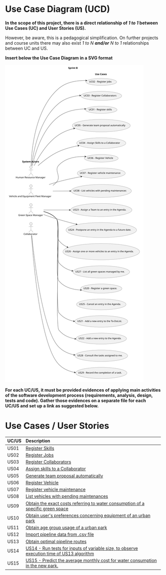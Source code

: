# Use Case Diagram (UCD)

**In the scope of this project, there is a direct relationship of _1 to 1_ between Use Cases (UC) and User Stories (US).**

However, be aware, this is a pedagogical simplification. On further projects and course units there may also exist _1 to N **and/or** N to 1_ relationships between UC and US.

**Insert below the Use Case Diagram in a SVG format**

![Use Case Diagram](svg/use-case-diagram.svg)

**For each UC/US, it must be provided evidences of applying main activities of the software development process (requirements, analysis, design, tests and code). Gather those evidences on a separate file for each UC/US and set up a link as suggested below.**

# Use Cases / User Stories

| UC/US | Description                                                                                   |                   
|:------|:----------------------------------------------------------------------------------------------|
| US01  | [Register Skills](../../us01/Readme.md)                                                       |
| US02  | [Register Jobs](../../us02/Readme.md)                                                         |
| US03  | [Register Collaborators](../../us03/Readme.md)                                                |
| US04  | [Assign skills to a Collaborator](../../us04/Readme.md)                                       |
| US05  | [Generate team proposal automatically](../../us05/Readme.md)                                  |
| US06  | [Register Vehicle](../../us06/Readme.md)                                                      |
| US07  | [Register vehicle maintenance](../../us07/Readme.md)                                          |
| US08  | [List vehicles with pending maintenances](../../us08/Readme.md)                               |
| US09  | [Obtain the exact costs referring to water consumption of a specific green space]()                                                          |
| US10  | [Obtain user's preferences concerning equipment of an urban park]()                           |
| US11  | [Obtain age group usage of a urban park]()                                                    |
| US12  | [Import pipeline data from .csv file]()                                                       |
| US13  | [Obtain optimal pipeline routes]()                                                            |
| US14  | [US14 - Run tests for inputs of variable size, to observe execution time of US13 algorithm]() |
| US15  | [US15 - Predict the average monthly cost for water consumption in the new park.]() |
